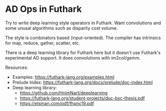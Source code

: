 # AD Ops in Futhark

Try to write deep learning style operators in Futhark. Want convolutions and
some unusal algorithms such as disparity cost volume.

The style is combinators based (input-oriented). The compiler has intrinsics for
map, reduce, gather, scatter, etc.

There is a deep learning library for Futhark here but it doesn't use Futhark's
experimental AD support. It does convolutions with im2col/gemm.

Resources:
- Examples: https://futhark-lang.org/examples.html
- Prelude Index: https://futhark-lang.org/docs/prelude/doc-index.html
- Deep learning library:
  - https://github.com/HnimNart/deeplearning
  - https://futhark-lang.org/student-projects/duc-bsc-thesis.pdf
  - https://elsman.com/pdf/fhpnc19.pdf
